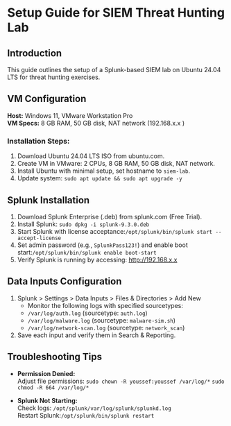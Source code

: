 # Setup Guide for SIEM Threat Hunting Lab

## Introduction
This guide outlines the setup of a Splunk-based SIEM lab on Ubuntu 24.04 LTS for threat hunting exercises.

## VM Configuration
**Host:** Windows 11, VMware Workstation Pro  
**VM Specs:** 8 GB RAM, 50 GB disk, NAT network (192.168.x.x )

### Installation Steps:
1. Download Ubuntu 24.04 LTS ISO from ubuntu.com.  
2. Create VM in VMware: 2 CPUs, 8 GB RAM, 50 GB disk, NAT network.  
3. Install Ubuntu with minimal setup, set hostname to `siem-lab`.  
4. Update system: ```sudo apt update && sudo apt upgrade -y```


## Splunk Installation
1. Download Splunk Enterprise (.deb) from splunk.com (Free Trial).  
2. Install Splunk: ```sudo dpkg -i splunk-9.3.0.deb```
3. Start Splunk with license acceptance:```/opt/splunk/bin/splunk start --accept-license```
4. Set admin password (e.g., `SplunkPass123!`) and enable boot start:```/opt/splunk/bin/splunk enable boot-start```
5. Verify Splunk is running by accessing: [http://192.168.x.x ](http://192.168.x.x )

## Data Inputs Configuration
1. Splunk > Settings > Data Inputs > Files & Directories > Add New  
    - Monitor the following logs with specified sourcetypes:  
    - `/var/log/auth.log` (sourcetype: `auth.log`)  
    - `/var/log/malware.log` (sourcetype: `malware-sim.sh`)  
    - `/var/log/network-scan.log` (sourcetype: `network_scan`)  
2. Save each input and verify them in Search & Reporting.

## Troubleshooting Tips
- **Permission Denied:**  
Adjust file permissions:  ```sudo chown -R youssef:youssef /var/log/*``` ```sudo chmod -R 664 /var/log/*```

- **Splunk Not Starting:**  
Check logs: `/opt/splunk/var/log/splunk/splunkd.log`  
Restart Splunk:```/opt/splunk/bin/splunk restart```
